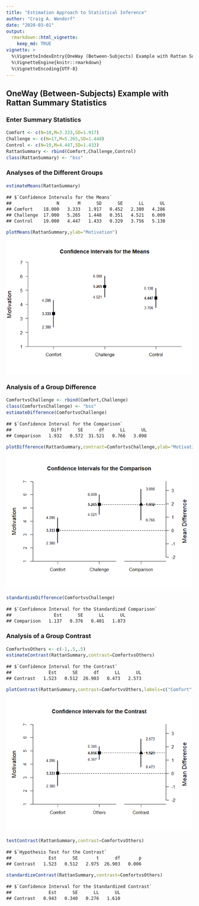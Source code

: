 ```yaml
---
title: "Estimation Approach to Statistical Inference"
author: "Craig A. Wendorf"
date: "2020-03-01"
output: 
  rmarkdown::html_vignette:
    keep_md: TRUE
vignette: >
  %\VignetteIndexEntry{OneWay (Between-Subjects) Example with Rattan Summary Statistics}
  %\VignetteEngine{knitr::rmarkdown}
  %\VignetteEncoding{UTF-8}
---
```






## OneWay (Between-Subjects) Example with Rattan Summary Statistics

### Enter Summary Statistics


```r
Comfort <- c(N=18,M=3.333,SD=1.917)
Challenge <- c(N=17,M=5.265,SD=1.448)
Control <- c(N=19,M=4.447,SD=1.433)
RattanSummary <- rbind(Comfort,Challenge,Control)
class(RattanSummary) <- "bss"
```

### Analyses of the Different Groups


```r
estimateMeans(RattanSummary)
```

```
## $`Confidence Intervals for the Means`
##                 N       M      SD      SE      LL      UL
## Comfort    18.000   3.333   1.917   0.452   2.380   4.286
## Challenge  17.000   5.265   1.448   0.351   4.521   6.009
## Control    19.000   4.447   1.433   0.329   3.756   5.138
```


```r
plotMeans(RattanSummary,ylab="Motivation")
```

![](figures/Rattan-Means-1.png)<!-- -->

### Analysis of a Group Difference


```r
ComfortvsChallenge <- rbind(Comfort,Challenge)
class(ComfortvsChallenge) <- "bss"
estimateDifference(ComfortvsChallenge)
```

```
## $`Confidence Interval for the Comparison`
##               Diff      SE      df      LL      UL
## Comparison   1.932   0.572  31.521   0.766   3.098
```


```r
plotDifference(RattanSummary,contrast=ComfortvsChallenge,ylab="Motivation")
```

![](figures/Rattan-Difference-1.png)<!-- -->


```r
standardizeDifference(ComfortvsChallenge)
```

```
## $`Confidence Interval for the Standardized Comparison`
##                Est      SE      LL      UL
## Comparison   1.137   0.376   0.401   1.873
```

### Analysis of a Group Contrast


```r
ComfortvsOthers <- c(-1,.5,.5)
estimateContrast(RattanSummary,contrast=ComfortvsOthers)
```

```
## $`Confidence Interval for the Contrast`
##              Est      SE      df      LL      UL
## Contrast   1.523   0.512  26.903   0.473   2.573
```


```r
plotContrast(RattanSummary,contrast=ComfortvsOthers,labels=c("Comfort","Others"),ylab="Motivation")
```

![](figures/Rattan-Contrast-1.png)<!-- -->


```r
testContrast(RattanSummary,contrast=ComfortvsOthers)
```

```
## $`Hypothesis Test for the Contrast`
##              Est      SE       t      df       p
## Contrast   1.523   0.512   2.975  26.903   0.006
```


```r
standardizeContrast(RattanSummary,contrast=ComfortvsOthers)
```

```
## $`Confidence Interval for the Standardized Contrast`
##              Est      SE      LL      UL
## Contrast   0.943   0.340   0.276   1.610
```

